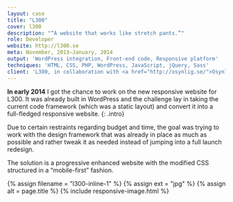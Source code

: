 ```yaml
---
layout: case
title: "L300"
cover: l300
description: "“A website that works like stretch pants.”"
role: Developer
website: http://l300.se
meta: November, 2013–January, 2014
output: 'WordPress integration, Front-end code, Responsive platform'
techniques: 'HTML, CSS, PHP, WordPress, JavaScript, jQuery, Sass'
client: 'L300, in collaboration with <a href="http://osynlig.se/">Osynlig</a>'
---
```


**In early 2014** I got the chance to work on the new responsive website for L300. It was already built in WordPress and the challenge lay in taking the current code framework (which was a static layout) and convert it into a full-fledged responsive website.
{: .intro}

Due to certain restraints regarding budget and time, the goal was trying to work with the design framework that was already in place as much as possible and rather tweak it as needed instead of jumping into a full launch redesign.

The solution is a progressive enhanced website with the modified CSS structured in a “mobile-first” fashion.

{% assign filename =  "l300-inline-1" %}
{% assign ext = "jpg" %}
{% assign alt = page.title %}
{% include responsive-image.html %}

